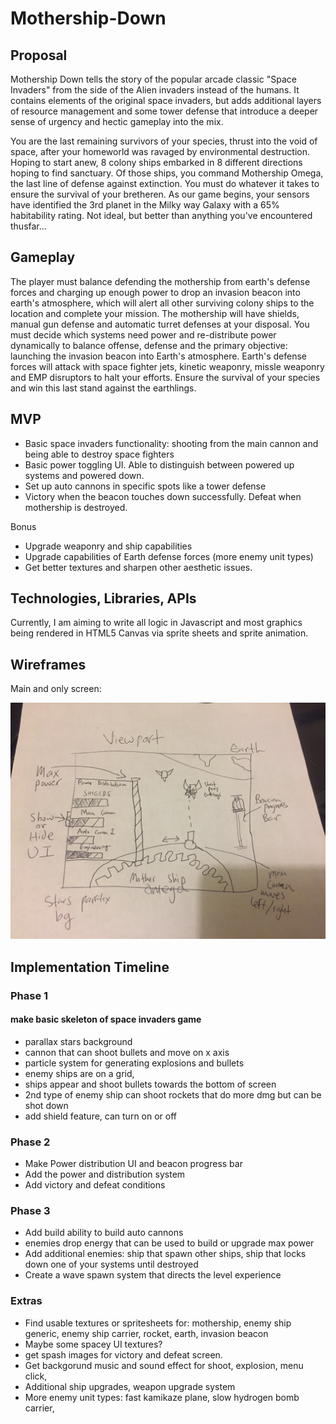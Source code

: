 # Mothership-Down

## Proposal

Mothership Down tells the story of the popular arcade classic "Space Invaders" from the side of the Alien invaders instead of the humans. It contains elements of the original space invaders, but adds additional layers of resource management and some tower defense that introduce a deeper sense of urgency and hectic gameplay into the mix. 

You are the last remaining survivors of your species, thrust into the void of space, after your homeworld was ravaged by environmental destruction. Hoping to start anew, 8 colony ships embarked in 8 different directions hoping to find sanctuary. Of those ships, you command Mothership Omega, the last line of defense against extinction. You must do whatever it takes to ensure the survival of your bretheren. As our game begins, your sensors have identified the 3rd planet in the Milky way Galaxy with a 65% habitability rating. Not ideal, but better than anything you've encountered thusfar...

## Gameplay 

The player must balance defending the mothership from earth's defense forces and charging up enough power to drop an invasion beacon into earth's atmosphere, which will alert all other surviving colony ships to the location and complete your mission. The mothership will have shields, manual gun defense and automatic turret defenses at your disposal. You must decide which systems need power and re-distribute power dynamically to balance offense, defense and the primary objective: launching the invasion beacon into Earth's atmosphere. Earth's defense forces will attack with space fighter jets, kinetic weaponry, missle weaponry and EMP disruptors to halt your efforts. Ensure the survival of your species and win this last stand against the earthlings. 

## MVP

- Basic space invaders functionality: shooting from the main cannon and being able to destroy space fighters
- Basic power toggling UI. Able to distinguish between powered up systems and powered down. 
- Set up auto cannons in specific spots like a tower defense
- Victory when the beacon touches down successfully. Defeat when mothership is destroyed.

Bonus
- Upgrade weaponry and ship capabilities 
- Upgrade capabilities of Earth defense forces (more enemy unit types)
- Get better textures and sharpen other aesthetic issues.

## Technologies, Libraries, APIs

Currently, I am aiming to write all logic in Javascript and most graphics being rendered in HTML5 Canvas via sprite sheets and sprite animation. 


## Wireframes 

Main and only screen:

![alt text](https://github.com/heinhtetPS/Mothership-Down/blob/master/Photo%20Sep%2006%2C%2012%2057%2056%20AM.jpg "wireframe sketch")


## Implementation Timeline

### Phase 1
#### make basic skeleton of space invaders game
- parallax stars background
- cannon that can shoot bullets and move on x axis
- particle system for generating explosions and bullets
- enemy ships are on a grid, 
- ships appear and shoot bullets towards the bottom of screen
- 2nd type of enemy ship can shoot rockets that do more dmg but can be shot down
- add shield feature, can turn on or off

### Phase 2 
- Make Power distribution UI and beacon progress bar
- Add the power and distribution system
- Add victory and defeat conditions

### Phase 3 
- Add build ability to build auto cannons 
- enemies drop energy that can be used to build or upgrade max power
- Add additional enemies: ship that spawn other ships, ship that locks down one of your systems until destroyed 
- Create a wave spawn system that directs the level experience

### Extras 
- Find usable textures or spritesheets for: mothership, enemy ship generic, enemy ship carrier, rocket, earth, invasion beacon
- Maybe some spacey UI textures?
- get spash images for victory and defeat screen. 
- Get backgorund music and sound effect for shoot, explosion, menu click, 
- Additional ship upgrades, weapon upgrade system
- More enemy unit types: fast kamikaze plane, slow hydrogen bomb carrier, 
